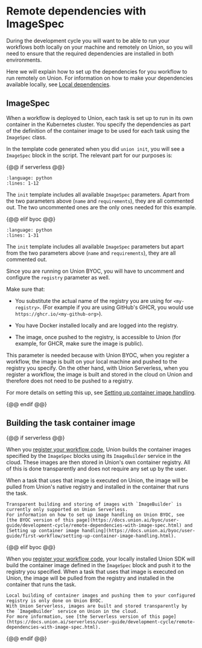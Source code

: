 # Remote dependencies with ImageSpec

During the development cycle you will want to be able to run your workflows both locally on your machine and remotely on Union,
so you will need to ensure that the required dependencies are installed in both environments.

Here we will explain how to set up the dependencies for you workflow to run remotely on Union.
For information on how to make your dependencies available locally, see [Local dependencies](./local-dependencies).

## ImageSpec

When a workflow is deployed to Union, each task is set up to run in its own container in the Kubernetes cluster.
You specify the dependencies as part of the definition of the container image to be used for each task using the `ImageSpec` class.

In the template code generated when you did `union init`, you will see a `ImageSpec` block in the script.
The relevant part for our purposes is:

{@@ if serverless @@}

```{rli} https://raw.githubusercontent.com/flyteorg/flytekit-python-template/main/basic-union-template/%7B%7Bcookiecutter.project_name%7D%7D/workflows/example.py
:language: python
:lines: 1-12
```

The `init` template includes all available `ImageSpec` parameters. Apart from the two parameters above (`name` and `requirements`), they are all commented out.
The two uncommented ones are the only ones needed for this example.

{@@ elif byoc @@}

```{rli} https://raw.githubusercontent.com/flyteorg/flytekit-python-template/main/basic-union-template/%7B%7Bcookiecutter.project_name%7D%7D/workflows/example.py
:language: python
:lines: 1-31
```

The `init` template includes all available `ImageSpec` parameters but apart from the two parameters above (`name` and `requirements`), they are all commented out.

Since you are running on Union BYOC, you will have to uncomment and configure the `registry` parameter as well.

Make sure that:

* You substitute the actual name of the registry you are using for `<my-registry>`.
  (For example if you are using GitHub's GHCR, you would use `https://ghcr.io/<my-github-org>`).

* You have Docker installed locally and are logged into the registry.

* The image, once pushed to the registry, is accessible to Union
  (for example, for GHCR, make sure the image is public).

This parameter is needed because with Union BYOC, when you register a workflow, the image is built on your local machine and pushed to the registry you specify.
On the other hand, with Union Serverless, when you register a workflow, the image is built and stored in the cloud on Union and therefore does not need to be pushed to a registry.

For more details on setting this up, see [Setting up container image handling](../first-workflow/setting-up-container-image-handling).

{@@ endif @@}

## Building the task container image

{@@ if serverless @@}

When you [register your workflow code](./running-your-code), Union builds the container images specified by the `ImageSpec` blocks using its `ImageBuilder` service in the cloud. These images are then stored in Union's own container registry. All of this is done transparently and does not require any set up by the user.

When a task that uses that image is executed on Union, the image will be pulled from Union's native registry and installed in the container that runs the task.

```{note}
Transparent building and storing of images with `ImageBuilder` is currently only supported on Union Serverless.
For information on how to set up image handling on Union BYOC, see [the BYOC version of this page](https://docs.union.ai/byoc/user-guide/development-cycle/remote-dependencies-with-image-spec.html) and [Setting up container image handling](https://docs.union.ai/byoc/user-guide/first-workflow/setting-up-container-image-handling.html).
```

{@@ elif byoc @@}

When you [register your workflow code](./running-your-code), your locally installed Union SDK will build the container image defined in the `ImageSpec` block and push it to the registry you specified.
When a task that uses that image is executed on Union, the image will be pulled from the registry and installed in the container that runs the task.

```{note}
Local building of container images and pushing them to your configured registry is only done on Union BYOC.
With Union Serverless, images are built and stored transparently by the `ImageBuilder` service on Union in the cloud.
For more information, see [the Serverless version of this page](https://docs.union.ai/serverless/user-guide/development-cycle/remote-dependencies-with-image-spec.html).
```

{@@ endif @@}
